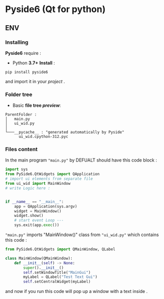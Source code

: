 # Pyside6 (Qt for python)

## ENV

### Installing

**Pyside6** require :

- Python **3.7+**
**Install** :

```shell
pip install pyside6
```

and import it in your _project_ .

### Folder tree

- Basic **file tree _preview_**:

```text
ParentFolder :
│   main.py
│   ui_wid.py
│
└───__pycache__ : "generated automatically by Pyside"
      ui_wid.cpython-312.pyc
```

### Files content

In the main program `"main.py"` by DEFUALT should have this code block :

```python
import sys
from PySide6.QtWidgets import QApplication
# import ui elements from separate file
from ui_wid import MainWindow
# write Logic here :


if __name__ == "__main__":
    app = QApplication(sys.argv)
    widget = MainWindow()
    widget.show()
    # start event Loop ---
    sys.exit(app.exec())
```

`"main.py"` imports "MainWindow()" class from `"ui_wid.py"` which contains this code :

```python
from PySide6.QtWidgets import QMainWindow, QLabel

class MainWindow(QMainWindow):
    def __init__(self) -> None:
        super().__init__()
        self.setWindowTitle("MainGui")
        myLabel = QLabel("Test Text Gui")
        self.setCentralWidget(myLabel)
```

and now if you run this code will pop up a window with a text inside .
